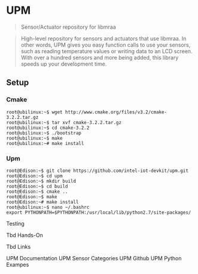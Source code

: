 UPM
==

> Sensor/Actuator repository for libmraa

> High-level repository for sensors and actuators that use libmraa. In other words, UPM gives you easy function calls to use your sensors, such as reading temperature values or writing data to an LCD screen. With over a hundred sensors and more being added, this library speeds up your development time. 

## Setup

### Cmake

    root@ubilinux:~$ wget http://www.cmake.org/files/v3.2/cmake-3.2.2.tar.gz
    root@ubilinux:~$ tar xvf cmake-3.2.2.tar.gz
    root@ubilinux:~$ cd cmake-3.2.2
    root@ubilinux:~$ ./bootstrap
    root@ubilinux:~$ make
    root@ubilinux:~# make install

### Upm

    root@Edison:~$ git clone https://github.com/intel-iot-devkit/upm.git
    root@Edison:~$ cd upm
    root@Edison:~$ mkdir build
    root@Edison:~$ cd build
    root@Edison:~$ cmake ..
    root@Edison:~$ make
    root@Edison:~# make install
    root@ubilinux:~$ nano ~/.bashrc
    export PYTHONPATH=$PYTHONPATH:/usr/local/lib/python2.7/site-packages/
Testing

Tbd
Hands-On

Tbd
Links

UPM Documentation
UPM Sensor Categories
UPM Github
UPM Python Exampes